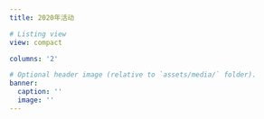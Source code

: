```yaml
---
title: 2020年活动

# Listing view
view: compact

columns: '2'

# Optional header image (relative to `assets/media/` folder).
banner:
  caption: ''
  image: ''
---
```

